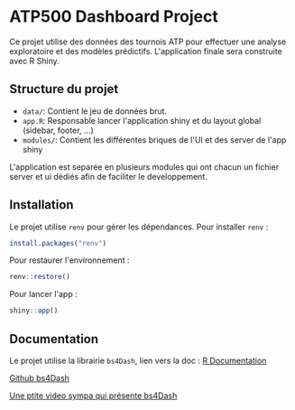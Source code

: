 # ATP500 Dashboard Project

Ce projet utilise des données des tournois ATP pour effectuer une analyse exploratoire et des modèles prédictifs. L'application finale sera construite avec R Shiny.

## Structure du projet
- `data/`: Contient le jeu de données brut.
- `app.R`: Responsable lancer l'application shiny et du layout global (sidebar, footer, ...)
- `modules/`: Contient les différentes briques de l'UI et des server de l'app shiny

L'application est separée en plusieurs modules qui ont chacun un fichier server et ui dédiés afin de faciliter le developpement. 

## Installation
Le projet utilise `renv` pour gérer les dépendances. 
Pour installer `renv` :
```R
install.packages("renv")
```

Pour restaurer l'environnement :
```R
renv::restore()
```

Pour lancer l'app :
```R
shiny::app()
```

## Documentation 

Le projet utilise la librairie `bs4Dash`, lien vers la doc :
[R Documentation](https://www.rdocumentation.org/packages/bs4Dash/versions/2.3.4)

[Github bs4Dash](https://github.com/RinteRface/bs4Dash)

[Une ptite video sympa qui présente bs4Dash](https://www.youtube.com/watch?v=LY6K_GD4ypc)




